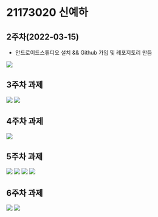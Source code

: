 # 21173020 신예하

## 2주차(2022-03-15)
- 안드로이드스튜디오 설치 && Github 가입 및 레포지토리 만듬

 <img width="" heigh="" src="./pic/2st.png"></img>

## 3주차 과제


<img width="" height="" src="./pic/3_naver.PNG"> </img> 
<img width="" height="" src="./pic/3_call.PNG"> </img>


## 4주차 과제
<img width="" height="" src="./pic/3_main.PNG"> </img>

## 5주차 과제
<img width="" height="" src="./pic/21173020_신예하_플랫폼비즈니스_ACTIVITYMAIN.JPG"> </img>
<img width="" height="" src="./pic/21173020_신예하_플랫폼비즈니스_MAINACTIVITY.JPG"> </img>
<img width="" height="" src="./pic/21173020_신예하_플랫폼비즈니스_이미지1.JPG"></img>
<img width="" height="" src="./pic/21173020_신예하_플랫폼비즈니스_이미지2.JPG"></img>

## 6주차 과제
<img width="" height="" src="./pic/image01.JPG"> </img>
<img width="" height="" src="./pic/image02.JPG"> </img>
